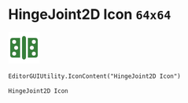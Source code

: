 # HingeJoint2D Icon `64x64`
<img src="/img/HingeJoint2D%20Icon.png" width=64 height=64>

``` CSharp
EditorGUIUtility.IconContent("HingeJoint2D Icon")
```
```
HingeJoint2D Icon
```
